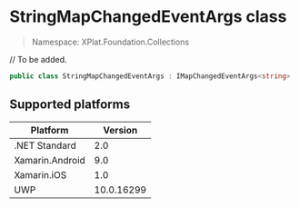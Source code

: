 # StringMapChangedEventArgs class

> Namespace: XPlat.Foundation.Collections

// To be added.

```csharp
public class StringMapChangedEventArgs : IMapChangedEventArgs<string>
```

## Supported platforms

| Platform | Version |
| --- | --- |
| .NET Standard | 2.0 |
| Xamarin.Android | 9.0 |
| Xamarin.iOS  | 1.0 |
| UWP | 10.0.16299 | 